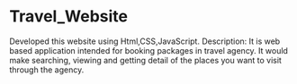 # Travel_Website
Developed this website using Html,CSS,JavaScript.
Description: It is web based application intended for booking packages in travel agency. It would make searching, viewing and getting detail of the places you want to visit through the agency. 
